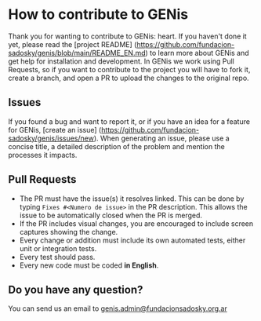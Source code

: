 # How to contribute to GENis
Thank you for wanting to contribute to GENis: heart. If you haven't done it yet, please read the [project README] (https://github.com/fundacion-sadosky/genis/blob/main/README_EN.md) to learn more about GENis and get help for installation and development. 
In GENis we work using Pull Requests, so if you want to contribute to the project you will have to fork it, create a branch, and open a PR to upload the changes to the original repo.

## Issues

If you found a bug and want to report it, or if you have an idea for a feature for GENis, [create an issue] (https://github.com/fundacion-sadosky/genis/issues/new).
When generating an issue, please use a concise title, a detailed description of the problem and mention the processes it impacts.

## Pull Requests

* The PR must have the issue(s) it resolves linked. This can be done by typing `Fixes #<Numero de issue>` in the PR description. This allows the issue to be automatically closed when the PR is merged.
* If the PR includes visual changes, you are encouraged to include screen captures showing the change.
* Every change or addition must include its own automated tests, either unit or integration tests.
* Every test should pass.
* Every new code must be coded **in English**.

## Do you have any question?
You can send us an email to genis.admin@fundacionsadosky.org.ar
